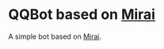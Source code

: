# QQBot based on [Mirai](https://github.com/mamoe/mirai)

A simple bot based on [Mirai](https://github.com/mamoe/mirai).